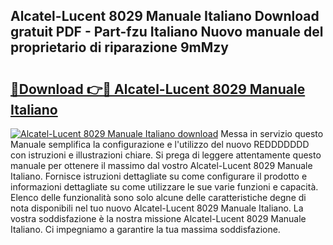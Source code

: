 ## Alcatel-Lucent 8029 Manuale Italiano Download gratuit PDF - Part-fzu Italiano Nuovo manuale del proprietario di riparazione 9mMzy

# <h2><a href="http://dffcqg.blite.top/?on=Alcatel-Lucent+8029+Manuale+Italiano">🔗Download 👉🔴 Alcatel-Lucent 8029 Manuale Italiano</a></h2>

[![Alcatel-Lucent 8029 Manuale Italiano download](https://i.imgur.com/lujVjoI.png)](http://dffcqg.blite.top/?on=Alcatel-Lucent+8029+Manuale+Italiano)
Messa in servizio questo Manuale semplifica la configurazione e l'utilizzo del nuovo REDDDDDDD con istruzioni e illustrazioni chiare. Si prega di leggere attentamente questo manuale per ottenere il massimo dal vostro Alcatel-Lucent 8029 Manuale Italiano. Fornisce istruzioni dettagliate su come configurare il prodotto e informazioni dettagliate su come utilizzare le sue varie funzioni e capacità. Elenco delle funzionalità sono solo alcune delle caratteristiche degne di nota disponibili nel tuo nuovo Alcatel-Lucent 8029 Manuale Italiano. La vostra soddisfazione è la nostra missione Alcatel-Lucent 8029 Manuale Italiano. Ci impegniamo a garantire la tua massima soddisfazione.

